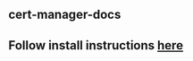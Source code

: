 ## cert-manager-docs

## Follow install instructions [here](https://cert-manager.io/docs/installation/kubernetes/)


